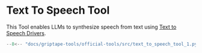 # Text To Speech Tool

This Tool enables LLMs to synthesize speech from text using [Text to Speech Drivers](../../reference/griptape/drivers/text_to_speech/index.md).

```python
--8<-- "docs/griptape-tools/official-tools/src/text_to_speech_tool_1.py"
```
